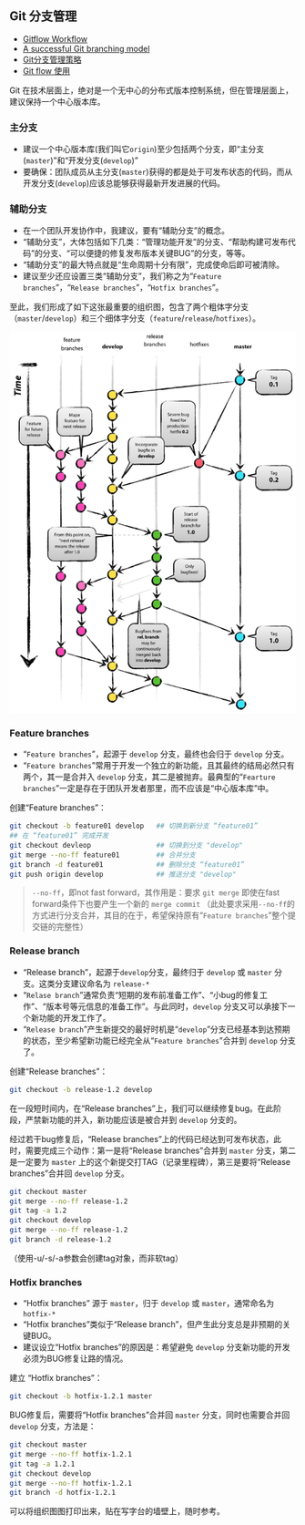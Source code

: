 ## Git 分支管理
* [Gitflow Workflow](https://www.atlassian.com/git/tutorials/comparing-workflows)
* [A successful Git branching model](http://nvie.com/posts/a-successful-git-branching-model/)
* [Git分支管理策略](http://www.ruanyifeng.com/blog/2012/07/git.html)
* [Git flow 使用](https://www.cnblogs.com/lcngu/p/5770288.html)

Git 在技术层面上，绝对是一个无中心的分布式版本控制系统，但在管理层面上，建议保持一个中心版本库。

### 主分支  
* 建议一个中心版本库(我们叫它`origin`)至少包括两个分支，即“主分支(`master`)”和“开发分支(`develop`)”
* 要确保：团队成员从主分支(`master`)获得的都是处于可发布状态的代码，而从开发分支(`develop`)应该总能够获得最新开发进展的代码。

### 辅助分支  
* 在一个团队开发协作中，我建议，要有“辅助分支”的概念。
* “辅助分支”，大体包括如下几类：“管理功能开发”的分支、“帮助构建可发布代码”的分支、“可以便捷的修复发布版本关键BUG”的分支，等等。
* “辅助分支”的最大特点就是“生命周期十分有限”，完成使命后即可被清除。
* 建议至少还应设置三类“辅助分支”，我们称之为“`Feature branches`”，“`Release branches`”，“`Hotfix branches`”。

至此，我们形成了如下这张最重要的组织图，包含了两个粗体字分支（`master`/`develop`）和三个细体字分支（`feature`/`release`/`hotfixes`）。

<img src="img/git-workflow-branch.png" alt="preview" />

### Feature branches  

* “`Feature branches`”，起源于 `develop` 分支，最终也会归于 `develop` 分支。
* “`Feature branches`”常用于开发一个独立的新功能，且其最终的结局必然只有两个，其一是合并入 `develop` 分支，其二是被抛弃。最典型的“`Fearture branches`”一定是存在于团队开发者那里，而不应该是“中心版本库”中。

创建“Feature branches”：
```bash
git checkout -b feature01 develop   ## 切换到新分支 “feature01”
## 在 “feature01” 完成开发
git checkout devleop                ## 切换到分支 "develop"
git merge --no-ff feature01         ## 合并分支
git branch -d feature01             ## 删除分支 “feature01”
git push origin develop             ## 推送分支 "develop"
```
>`--no-ff`，即not fast forward，其作用是：要求 `git merge` 即使在fast forward条件下也要产生一个新的 `merge commit`
>（此处要求采用`--no-ff`的方式进行分支合并，其目的在于，希望保持原有“`Feature branches`”整个提交链的完整性）  

### Release branch  
* “Release branch”，起源于`develop`分支，最终归于 `develop` 或 `master` 分支。这类分支建议命名为 `release-*`
* “`Relase branch`”通常负责“短期的发布前准备工作”、“小bug的修复工作”、“版本号等元信息的准备工作”。与此同时，`develop` 分支又可以承接下一个新功能的开发工作了。
* “`Release branch`”产生新提交的最好时机是“`develop`”分支已经基本到达预期的状态，至少希望新功能已经完全从“`Feature branches`”合并到 `develop` 分支了。

创建“Release branches”：
```bash
git checkout -b release-1.2 develop
```

在一段短时间内，在“Release branches”上，我们可以继续修复bug。在此阶段，严禁新功能的并入，新功能应该是被合并到 `develop` 分支的。

经过若干bug修复后，“Release branches”上的代码已经达到可发布状态，此时，需要完成三个动作：第一是将“Release branches”合并到 `master` 分支，第二是一定要为 `master` 上的这个新提交打TAG（记录里程碑），第三是要将“Release branches”合并回 `develop` 分支。
```bash
git checkout master
git merge --no-ff release-1.2
git tag -a 1.2
git checkout develop
git merge --no-ff release-1.2
git branch -d release-1.2
```
（使用-u/-s/-a参数会创建tag对象，而非软tag）  

### Hotfix branches  
* “Hotfix branches” 源于 `master`，归于 `develop` 或 `master`，通常命名为 `hotfix-*`
* “Hotfix branches”类似于“Release branch”，但产生此分支总是非预期的关键BUG。
* 建议设立“Hotfix branches”的原因是：希望避免 `develop` 分支新功能的开发必须为BUG修复让路的情况。

建立 “Hotfix branches”：
```bash
git checkout -b hotfix-1.2.1 master
```

BUG修复后，需要将“Hotfix branches”合并回 `master` 分支，同时也需要合并回 `develop` 分支，方法是：
```bash
git checkout master
git merge --no-ff hotfix-1.2.1
git tag -a 1.2.1
git checkout develop
git merge --no-ff hotfix-1.2.1
git branch -d hotfix-1.2.1
```

可以将组织图图打印出来，贴在写字台的墙壁上，随时参考。